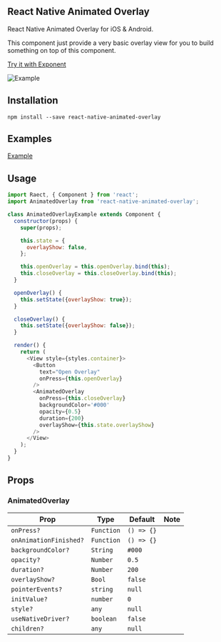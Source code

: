 ## React Native Animated Overlay
React Native Animated Overlay for iOS & Android.

This component just provide a very basic overlay view for you to build something on top of this component.

[Try it with Exponent](https://exp.host/@jacklam718/animatedoverlay-example)

![Example](https://jacklam718.github.io/react-native-animated-overlay/assets/video/react-native-animated-overlay.gif)

## Installation

`npm install --save react-native-animated-overlay`

## Examples
[Example](https://github.com/jacklam718/react-native-animated-overlay/blob/master/animatedoverlay-example/main.js)

## Usage
```javascript
import Raect, { Component } from 'react';
import AnimatedOverlay from 'react-native-animated-overlay';

class AnimatedOverlayExample extends Component {
  constructor(props) {
    super(props);

    this.state = {
      overlayShow: false,
    };

    this.openOverlay = this.openOverlay.bind(this);
    this.closeOverlay = this.closeOverlay.bind(this);
  }

  openOverlay() {
    this.setState({overlayShow: true});
  }

  closeOverlay() {
    this.setState({overlayShow: false});
  }

  render() {
    return (
      <View style={styles.container}>
        <Button
          text="Open Overlay"
          onPress={this.openOverlay}
        />
        <AnimatedOverlay
          onPress={this.closeOverlay}
          backgroundColor='#000'
          opacity={0.5}
          duration={200}
          overlayShow={this.state.overlayShow}
        />
      </View>
    );
  }
}
```

## Props
### AnimatedOverlay
| Prop | Type | Default | Note |
|---|---|---|---|
| `onPress?` | `Function` | `() => {}` |
| `onAnimationFinished?` | `Function` |  `() => {}` |
| `backgroundColor?` | `String` | `#000` |
| `opacity?` | `Number` | `0.5` |
| `duration?` | `Number` | `200` |
| `overlayShow?` | `Bool` | `false` |
| `pointerEvents?` | `string` | `null` |
| `initValue?` | `number` | `0` |
| `style?` | `any` | `null` |
| `useNativeDriver?` | `boolean` | `false` |
| `children?` | `any` | `null` |
